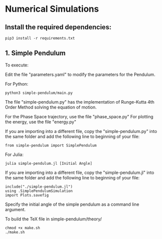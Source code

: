 # Numerical Simulations

## Install the required dependencies:

```
pip3 install -r requirements.txt
```

## 1. Simple Pendulum

To execute:

Edit the file "parameters.yaml" to modify the parameters for the Pendulum.

For Python:
```
python3 simple-pendulum/main.py
```

The file "simple-pendulum.py" has the implementation of Runge-Kutta 4th Order Method solving the equation of motion.

For the Phase Space trajectory, use the file "phase_space.py"
For plotting the energy, use the file "energy.py"

If you are importing into a different file, copy the "simple-pendulum.py" into the same folder and add the following line to beginning of your file:

```
from simple-pendulum import SimplePendulum
```

For Julia:
```
julia simple-pendulum.jl [Initial Angle]
```

If you are importing into a different file, copy the "simple-pendulum.jl" into the same folder and add the following line to beginning of your file:

```
include("./simple-pendulum.jl")
using .SimplePendulumSimulation
import Plots.savefig
```

Specify the initial angle of the simple pendulum as a command line argument.

To build the TeX file in simple-pendulum/theory/

```
chmod +x make.sh
./make.sh
```
